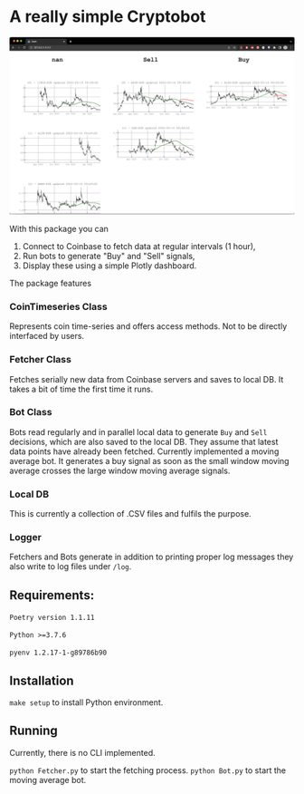 # A really simple Cryptobot

![image info](./pic/screenshot.png)

With this package you can

1) Connect to Coinbase to fetch data at regular intervals (1 hour), 
2) Run bots to generate "Buy" and "Sell" signals,
3) Display these using a simple Plotly dashboard.

The package features

### CoinTimeseries Class

Represents coin time-series and offers access methods. 
Not to be directly interfaced by users.

### Fetcher Class

Fetches serially new data from Coinbase servers and saves to local DB. It takes a bit of time the first time it runs.

### Bot Class
Bots read regularly and in parallel local data to generate `Buy` and `Sell` decisions, which are also 
saved to the local DB. They assume that latest data points have already been fetched. Currently implemented a moving 
average bot. It generates a buy signal as soon as the small window moving average crosses the large window moving 
average signals.

### Local DB

This is currently a collection of .CSV files and fulfils the purpose.

### Logger

Fetchers and Bots generate in addition to printing proper log messages they also 
write to log files under `/log`.

    
## Requirements:
`Poetry version 1.1.11`

`Python >=3.7.6`

`pyenv 1.2.17-1-g89786b90`
    
## Installation

`make setup` to install Python environment.

## Running
Currently, there is no CLI implemented. 

`python Fetcher.py` to start the fetching process.
`python Bot.py` to start the moving average bot.

